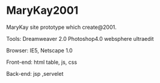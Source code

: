 MaryKay2001
===========

MaryKay site prototype which create@2001.


Tools:
Dreamweaver 2.0
Photoshop4.0
websphere
ultraedit

Browser:
IE5, Netscape 1.0

Front-end: html table, js, css

Back-end: jsp ,servelet
